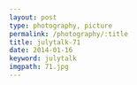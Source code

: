 ```yaml
---
layout: post
type: photography, picture
permalink: /photography/:title
title: julytalk-71
date: 2014-01-16
keyword: julytalk
imgpath: 71.jpg
---
```




